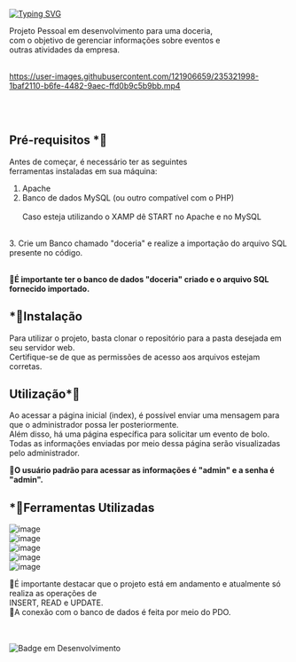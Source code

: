 [![Typing SVG](https://readme-typing-svg.demolab.com?font=Fira+Code&size=30&pause=1000&width=435&lines=DOCERIA)](https://git.io/typing-svg) 

Projeto Pessoal em desenvolvimento para uma doceria, </br> com o objetivo de gerenciar informações  sobre eventos e </br> outras atividades da empresa.
</br></br>

https://user-images.githubusercontent.com/121906659/235321998-1baf2110-b6fe-4482-9aec-ffd0b9c5b9bb.mp4

</br></br>


## Pré-requisitos *⃣
Antes de começar, é necessário ter as seguintes</br>
ferramentas instaladas em sua máquina:

1. Apache
2. Banco de dados MySQL (ou outro compatível com o PHP) </br> </br>
 Caso esteja utilizando o XAMP dê START no Apache e no MySQL
 </br>
3. Crie um Banco chamado "doceria" e realize a importação do arquivo SQL presente no código.
</br></br>

**🔹É importante ter o banco de dados "doceria" criado e o arquivo SQL fornecido importado.**


## *⃣Instalação
Para utilizar o projeto, basta clonar o repositório para a pasta desejada em seu servidor web.</br>
Certifique-se de que as permissões de acesso aos arquivos estejam corretas. </br>

## Utilização*⃣
Ao acessar a página inicial (index), é possível enviar uma mensagem para que o administrador possa ler posteriormente.</br>
Além disso, há uma página específica para solicitar um evento de bolo. </br>
Todas as informações enviadas por meio dessa página serão visualizadas pelo administrador.

**🔹O usuário padrão para acessar as informações é "admin" e a senha é "admin".**

## *⃣Ferramentas Utilizadas
![image](https://img.shields.io/badge/PHP-777BB4?style=for-the-badge&logo=php&logoColor=white) </br>
![image](https://img.shields.io/badge/CSS-239120?&style=for-the-badge&logo=css3&logoColor=white)</br>
![image](https://img.shields.io/badge/MySQL-00000F?style=for-the-badge&logo=mysql&logoColor=white)</br>
![image](https://img.shields.io/badge/Apache-CA2136?style=for-the-badge&logo=apache&logoColor=white)</br>
![image](https://img.shields.io/badge/Bootstrap-563D7C?style=for-the-badge&logo=bootstrap&logoColor=white)</br>

🔹É importante destacar que o projeto está em andamento e atualmente só realiza as operações de </br>
  INSERT, READ e UPDATE. </br> 
🔹A conexão com o banco de dados é feita por meio do PDO.

</br></br>
![Badge em Desenvolvimento](http://img.shields.io/static/v1?label=STATUS&message=%20Andamento&color=GREEN&style=for-the-badge)
